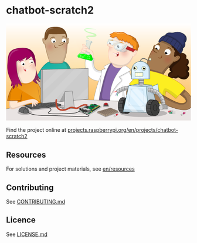 # chatbot-scratch2

![chatbot-scratch2](banner.png)

Find the project online at [projects.raspberrypi.org/en/projects/chatbot-scratch2](https://projects.raspberrypi.org/en/projects/chatbot-scratch2)

## Resources
For solutions and project materials, see [en/resources](https://github.com/raspberrypilearning/chatbot-scratch2/tree/master/en/resources)

## Contributing
See [CONTRIBUTING.md](CONTRIBUTING.md)

## Licence
 See [LICENSE.md](LICENSE.md)